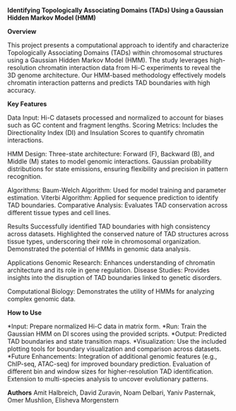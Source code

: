 **Identifying Topologically Associating Domains (TADs) Using a Gaussian Hidden Markov Model (HMM)**

**Overview**

This project presents a computational approach to identify and characterize Topologically Associating Domains (TADs) within chromosomal structures using a Gaussian Hidden Markov Model (HMM). The study leverages high-resolution chromatin interaction data from Hi-C experiments to reveal the 3D genome architecture. Our HMM-based methodology effectively models chromatin interaction patterns and predicts TAD boundaries with high accuracy.

**Key Features**

Data Input: Hi-C datasets processed and normalized to account for biases such as GC content and fragment lengths.
Scoring Metrics: Includes the Directionality Index (DI) and Insulation Scores to quantify chromatin interactions.

HMM Design:
Three-state architecture: Forward (F), Backward (B), and Middle (M) states to model genomic interactions.
Gaussian probability distributions for state emissions, ensuring flexibility and precision in pattern recognition.

Algorithms:
Baum-Welch Algorithm: Used for model training and parameter estimation.
Viterbi Algorithm: Applied for sequence prediction to identify TAD boundaries.
Comparative Analysis: Evaluates TAD conservation across different tissue types and cell lines.

Results
Successfully identified TAD boundaries with high consistency across datasets.
Highlighted the conserved nature of TAD structures across tissue types, underscoring their role in chromosomal organization.
Demonstrated the potential of HMMs in genomic data analysis.

Applications
Genomic Research: Enhances understanding of chromatin architecture and its role in gene regulation.
Disease Studies: Provides insights into the disruption of TAD boundaries linked to genetic disorders.

Computational Biology: Demonstrates the utility of HMMs for analyzing complex genomic data.

**How to Use**

*Input: Prepare normalized Hi-C data in matrix form.
*Run: Train the Gaussian HMM on DI scores using the provided scripts.
*Output: Predicted TAD boundaries and state transition maps.
*Visualization: Use the included plotting tools for boundary visualization and comparison across datasets.
*Future Enhancements:
Integration of additional genomic features (e.g., ChIP-seq, ATAC-seq) for improved boundary prediction.
Evaluation of different bin and window sizes for higher-resolution TAD identification.
Extension to multi-species analysis to uncover evolutionary patterns.

**Authors**
Amit Halbreich, David Zuravin, Noam Delbari, Yaniv Pasternak, Omer Mushlion, Elisheva Morgenstern

